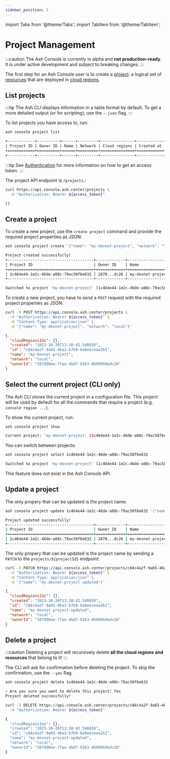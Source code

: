 ```yaml
---
sidebar_position: 3
---
```


import Tabs from '@theme/Tabs';
import TabItem from '@theme/TabItem';

# Project Management

:::caution
The Ash Console is currently in alpha and **not production-ready**. It is under active development and subject to breaking changes.
:::

The first step for an Ash Console user is to create a [project](/docs/console/glossary#project): a logical set of [resources](/docs/console/glossary#resource) that are deployed in [cloud regions](/docs/console/glossary#cloud-region).

## List projects

<Tabs groupId="ash-console-client">
  <TabItem value="ash-cli" label="Using the Ash CLI" default>

:::tip
The Ash CLI displays information in a table format by default. To get a more detailed output (or for scripting), use the `--json` flag.
:::

To list projects you have access to, run:

```bash title="Command"
ash console project list
```

```bash title="Output"
+------------+----------+------+---------+---------------+------------+
| Project ID | Owner ID | Name | Network | Cloud regions | Created at |
+============+==========+======+=========+===============+============+
+------------+----------+------+---------+---------------+------------+
```

  </TabItem>
  <TabItem value="ash-api" label="Using the Ash Console API">

:::tip
See [Authentication](/docs/console/reference/authentication?ash-console-auth-client=ash-api) for more information on how to get an access token.
:::

The project API endpoint is `/projects`.:

```bash title="Command"
curl https://api.console.ash.center/projects \
  -H "Authorization: Bearer ${access_token}"
```

```bash title="Output"
[]
```

  </TabItem>
</Tabs>

## Create a project

<Tabs groupId="ash-console-client">
  <TabItem value="ash-cli" label="Using the Ash CLI" default>

To create a new project, use the `create project` command and provide the required project properties as JSON:

```bash title="Command"
ash console project create '{"name": "my-devnet-project", "network": "local"}'
```

```bash title="Output"
Project created successfully!
+--------------------------------------+-------------+-------------------+---------+---------------+------------------+
| Project ID                           | Owner ID    | Name              | Network | Cloud regions | Created at       |
+======================================+=============+===================+=========+===============+==================+
| 1c464e44-1e2c-46de-a08c-79ac58f6e632 | 2870...dc26 | my-devnet-project | Local   |               | 2023-10-26T10:36 |
+--------------------------------------+-------------+-------------------+---------+---------------+------------------+

Switched to project 'my-devnet-project' (1c464e44-1e2c-46de-a08c-79ac58f6e632)!
```

  </TabItem>
  <TabItem value="ash-api" label="Using the Ash Console API">

To create a new project, you have to send a `POST` request with the required project properties as JSON:

```bash title="Command"
curl -X POST https://api.console.ash.center/projects \
  -H "Authorization: Bearer ${access_token}" \
  -H "Content-Type: application/json" \
  -d '{"name": "my-devnet-project", "network": "local"}'
```

```json title="Output"
{
  "cloudRegionsIds": {},
  "created": "2023-10-26T13:38:42.548836",
  "id": "c84c4a2f-9a65-46a2-b7b9-be8eeceaa2b1",
  "name": "my-devnet-project",
  "network": "local",
  "ownerId": "287090ee-7fae-4bd7-9263-d690959edc26"
}
```

  </TabItem>
</Tabs>

## Select the current project (CLI only)

<Tabs groupId="ash-console-client">
  <TabItem value="ash-cli" label="Using the Ash CLI" default>

The Ash CLI stores the current project in a configuration file. This project will be used by default for all the commands that require a project (e.g. `console region ...`).

To show the current project, run:

```bash title="Command"
ash console project show
```

```bash title="Output"
Current project: 'my-devnet-project' (1c464e44-1e2c-46de-a08c-79ac58f6e632)
```

You can switch between projects:

```bash title="Command"
ash console project select 1c464e44-1e2c-46de-a08c-79ac58f6e632
```

```bash title="Output"
Switched to project 'my-devnet-project' (1c464e44-1e2c-46de-a08c-79ac58f6e632)!
```

  </TabItem>
  <TabItem value="ash-api" label="Using the Ash Console API">

This feature does not exist in the Ash Console API.

  </TabItem>
</Tabs>

## Update a project

<Tabs groupId="ash-console-client">
  <TabItem value="ash-cli" label="Using the Ash CLI" default>

The only propery that can be updated is the project name:

```bash title="Command"
ash console project update 1c464e44-1e2c-46de-a08c-79ac58f6e632 '{"name": "my-devnet-project-updated"}'
```

```bash title="Output"
Project updated successfully!
+--------------------------------------+-------------+---------------------------+---------+---------------+------------------+
| Project ID                           | Owner ID    | Name                      | Network | Cloud regions | Created at       |
+======================================+=============+===========================+=========+===============+==================+
| 1c464e44-1e2c-46de-a08c-79ac58f6e632 | 2870...dc26 | my-devnet-project-updated | Local   |               | 2023-10-26T10:36 |
+--------------------------------------+-------------+---------------------------+---------+---------------+------------------+
```

  </TabItem>
  <TabItem value="ash-api" label="Using the Ash Console API">

The only propery that can be updated is the project name by sending a `PATCH` to the `projects/${projectId}` endpoint:

```bash title="Command"
curl -X PATCH https://api.console.ash.center/projects/c84c4a2f-9a65-46a2-b7b9-be8eeceaa2b1 \
  -H "Authorization: Bearer ${access_token}" \
  -H "Content-Type: application/json" \
  -d '{"name": "my-devnet-project-updated"}'
```

```json title="Output"
{
  "cloudRegionsIds": {},
  "created": "2023-10-26T13:38:42.548836",
  "id": "c84c4a2f-9a65-46a2-b7b9-be8eeceaa2b1",
  "name": "my-devnet-project-updated",
  "network": "local",
  "ownerId": "287090ee-7fae-4bd7-9263-d690959edc26"
}
```

  </TabItem>
</Tabs>

## Delete a project

:::caution
Deleting a project will recursively delete **all the cloud regions and resources** that belong to it!
:::

<Tabs groupId="ash-console-client">
  <TabItem value="ash-cli" label="Using the Ash CLI" default>

The CLI will ask for confirmation before deleting the project. To skip the confirmation, use the `--yes` flag.

```bash title="Command"
ash console project delete 1c464e44-1e2c-46de-a08c-79ac58f6e632
```

```bash title="Output"
> Are you sure you want to delete this project? Yes
Project deleted successfully!
```

  </TabItem>
  <TabItem value="ash-api" label="Using the Ash Console API">

```bash title="Command"
curl -X DELETE https://api.console.ash.center/projects/c84c4a2f-9a65-46a2-b7b9-be8eeceaa2b1 \
  -H "Authorization: Bearer ${access_token}"
```

```bash title="Output"
{
  "cloudRegionsIds": {},
  "created": "2023-10-26T13:38:42.548836",
  "id": "c84c4a2f-9a65-46a2-b7b9-be8eeceaa2b1",
  "name": "my-devnet-project-updated",
  "network": "local",
  "ownerId": "287090ee-7fae-4bd7-9263-d690959edc26"
}
```

  </TabItem>
</Tabs>
